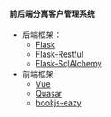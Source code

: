 #### 前后端分离客户管理系统

- 后端框架：
  - [Flask](https://flask.palletsprojects.com/en/2.0.x/)
  - [Flask-Restful](https://github.com/flask-restful/flask-restful)
  - [Flask-SqlAlchemy](https://flask-sqlalchemy.palletsprojects.com/en/2.x/)
- 前端框架
  - [Vue](https://cn.vuejs.org/)
  - [Quasar](https://quasar.dev/)
  - [bookjs-eazy](https://github.com/wuxue107/bookjs-eazy)
